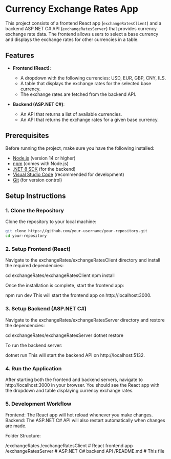 # Currency Exchange Rates App

This project consists of a frontend React app (`exchangeRatesClient`) and a backend ASP.NET C# API (`exchangeRatesServer`) that provides currency exchange rate data. The frontend allows users to select a base currency and displays the exchange rates for other currencies in a table.

## Features

- **Frontend (React)**:
  - A dropdown with the following currencies: USD, EUR, GBP, CNY, ILS.
  - A table that displays the exchange rates for the selected base currency.
  - The exchange rates are fetched from the backend API.

- **Backend (ASP.NET C#)**:
  - An API that returns a list of available currencies.
  - An API that returns the exchange rates for a given base currency.

## Prerequisites

Before running the project, make sure you have the following installed:

- [Node.js](https://nodejs.org/) (version 14 or higher)
- [npm](https://www.npmjs.com/) (comes with Node.js)
- [.NET 8 SDK](https://dotnet.microsoft.com/download/dotnet) (for the backend)
- [Visual Studio Code](https://code.visualstudio.com/) (recommended for development)
- [Git](https://git-scm.com/) (for version control)

## Setup Instructions

### 1. Clone the Repository

Clone the repository to your local machine:
```bash
git clone https://github.com/your-username/your-repository.git
cd your-repository
```

### 2. Setup Frontend (React)

Navigate to the exchangeRates/exchangeRatesClient directory and install the required dependencies:

cd exchangeRates/exchangeRatesClient
npm install

Once the installation is complete, start the frontend app:

npm run dev
This will start the frontend app on http://localhost:3000.

### 3. Setup Backend (ASP.NET C#)

Navigate to the exchangeRates/exchangeRatesServer directory and restore the dependencies:

cd exchangeRates/exchangeRatesServer
dotnet restore

To run the backend server:

dotnet run
This will start the backend API on http://localhost:5132.

### 4. Run the Application
After starting both the frontend and backend servers, navigate to http://localhost:3000 in your browser. You should see the React app with the dropdown and table displaying currency exchange rates.

### 5. Development Workflow
Frontend: The React app will hot reload whenever you make changes.
Backend: The ASP.NET C# API will also restart automatically when changes are made.

Folder Structure:

/exchangeRates
  /exchangeRatesClient      # React frontend app
  /exchangeRatesServer      # ASP.NET C# backend API
/README.md                 # This file
